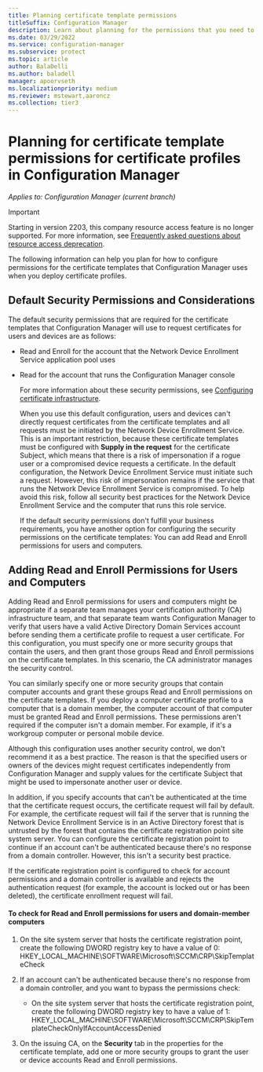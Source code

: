 ```yaml
---
title: Planning certificate template permissions
titleSuffix: Configuration Manager
description: Learn about planning for the permissions that you need to configure the certificate templates that Configuration Manager uses.
ms.date: 03/29/2022
ms.service: configuration-manager
ms.subservice: protect
ms.topic: article
author: BalaDelli
ms.author: baladell
manager: apoorvseth
ms.localizationpriority: medium
ms.reviewer: mstewart,aaroncz 
ms.collection: tier3
---
```

# Planning for certificate template permissions for certificate profiles in Configuration Manager

*Applies to: Configuration Manager (current branch)*

> [!IMPORTANT]
> Starting in version 2203, this company resource access feature is no longer supported.<!-- 9315387 --> For more information, see [Frequently asked questions about resource access deprecation](resource-access-deprecation-faq.yml).

The following information can help you plan for how to configure permissions for the certificate templates that Configuration Manager uses when you deploy certificate profiles.  

## Default Security Permissions and Considerations  
 The default security permissions that are required for the certificate templates that Configuration Manager will use to request certificates for users and devices are as follows:  

- Read and Enroll for the account that the Network Device Enrollment Service application pool uses  

- Read for the account that runs the Configuration Manager console  

  For more information about these security permissions, see [Configuring certificate infrastructure](../deploy-use/certificate-infrastructure.md).  

  When you use this default configuration, users and devices can't directly request certificates from the certificate templates and all requests must be initiated by the Network Device Enrollment Service. This is an important restriction, because these certificate templates must be configured with **Supply in the request** for the certificate Subject, which means that there is a risk of impersonation if a rogue user or a compromised device requests a certificate. In the default configuration, the Network Device Enrollment Service must initiate such a request. However, this risk of impersonation remains if the service that runs the Network Device Enrollment Service is compromised. To help avoid this risk, follow all security best practices for the Network Device Enrollment Service and the computer that runs this role service.  

  If the default security permissions don't fulfill your business requirements, you have another option for configuring the security permissions on the certificate templates: You can add Read and Enroll permissions for users and computers.  

## Adding Read and Enroll Permissions for Users and Computers  
 Adding Read and Enroll permissions for users and computers might be appropriate if a separate team manages your certification authority (CA) infrastructure team, and that separate team wants Configuration Manager to verify that users have a valid Active Directory Domain Services account before sending them a certificate profile to request a user certificate. For this configuration, you must specify one or more security groups that contain the users, and then grant those groups Read and Enroll permissions on the certificate templates. In this scenario, the CA administrator manages the security control.  

 You can similarly specify one or more security groups that contain computer accounts and grant these groups Read and Enroll permissions on the certificate templates. If you deploy a computer certificate profile to a computer that is a domain member, the computer account of that computer must be granted Read and Enroll permissions. These permissions aren't required if the computer isn't a domain member. For example, if it's a workgroup computer or personal mobile device.  

 Although this configuration uses another security control, we don't recommend it as a best practice. The reason is that the specified users or owners of the devices might request certificates independently from Configuration Manager and supply values for the certificate Subject that might be used to impersonate another user or device.  

 In addition, if you specify accounts that can't be authenticated at the time that the certificate request occurs, the certificate request will fail by default. For example, the certificate request will fail if the server that is running the Network Device Enrollment Service is in an Active Directory forest that is untrusted by the forest that contains the certificate registration point site system server. You can configure the certificate registration point to continue if an account can't be authenticated because there's no response from a domain controller. However, this isn't a security best practice.  

 If the certificate registration point is configured to check for account permissions and a domain controller is available and rejects the authentication request (for example, the account is locked out or has been deleted), the certificate enrollment request will fail.  

#### To check for Read and Enroll permissions for users and domain-member computers  

1.  On the site system server that hosts the certificate registration point, create the following DWORD registry key to have a value of 0: HKEY_LOCAL_MACHINE\SOFTWARE\Microsoft\SCCM\CRP\SkipTemplateCheck  

2.  If an account can't be authenticated because there's no response from a domain controller, and you want to bypass the permissions check:  

    -   On the site system server that hosts the certificate registration point, create the following DWORD registry key to have a value of 1: HKEY_LOCAL_MACHINE\SOFTWARE\Microsoft\SCCM\CRP\SkipTemplateCheckOnlyIfAccountAccessDenied  

3.  On the issuing CA, on the **Security** tab in the properties for the certificate template, add one or more security groups to grant the user or device accounts Read and Enroll permissions.  
